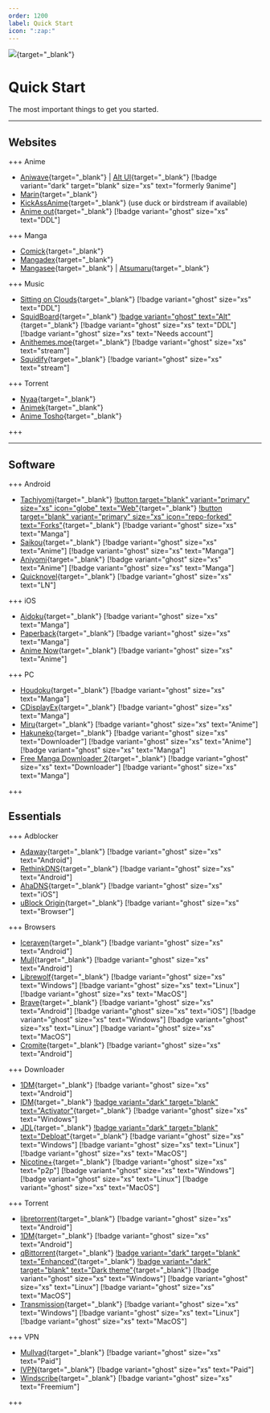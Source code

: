 ```yaml
---
order: 1200
label: Quick Start
icon: ":zap:"
---
```


![](https://cdn.apollo.moe/img/qs.png){target="_blank"}
# Quick Start
The most important things to get you started.
___

## Websites

+++ Anime
- [Aniwave](https://aniwave.to/home){target="_blank"} | [Alt UI](https://9animehq.to/home){target="_blank"} [!badge variant="dark" target="blank" size="xs" text="formerly 9anime"]
- [Marin](https://marin.moe/){target="_blank"}
- [KickAssAnime](https://kickassanime.am/){target="_blank"} (use duck or birdstream if available)
- [Anime out](https://www.animeout.xyz/){target="_blank"} [!badge variant="ghost" size="xs" text="DDL"]

+++ Manga
- [Comick](https://comick.app/home){target="_blank"}
- [Mangadex](https://mangadex.org/){target="_blank"}
- [Mangasee](https://mangasee123.com/){target="_blank"} | [Atsumaru](https://atsu.moe/){target="_blank"}

+++ Music
- [Sitting on Clouds](https://www.sittingonclouds.net/){target="_blank"} [!badge variant="ghost" size="xs" text="DDL"]
- [SquidBoard](https://www.squid-board.org/){target="_blank"} [!badge variant="ghost" text="Alt"](https://sqb.moe/){target="_blank"} [!badge variant="ghost" size="xs" text="DDL"] [!badge variant="ghost" size="xs" text="Needs account"]
- [Anithemes.moe](https://animethemes.moe/){target="_blank"} [!badge variant="ghost" size="xs" text="stream"]
- [Squidify](https://www.squidify.org/){target="_blank"} [!badge variant="ghost" size="xs" text="stream"]

+++ Torrent
- [Nyaa](https://nyaa.si/){target="_blank"}
- [Animek](https://animek.fun/){target="_blank"}
- [Anime Tosho](https://animetosho.org/){target="_blank"}

+++
___

## Software

+++ Android
- [Tachiyomi](https://github.com/tachiyomiorg/tachiyomi/){target="_blank"} [!button target="blank" variant="primary" size="xs" icon="globe" text="Web"](https://tachiyomi.org/){target="_blank"} [!button target="blank" variant="primary" size="xs" icon="repo-forked" text="Forks"](https://tachiyomi.org/forks/){target="_blank"} [!badge variant="ghost" size="xs" text="Manga"]
- [Saikou](https://github.com/saikou-app/saikou/){target="_blank"} [!badge variant="ghost" size="xs" text="Anime"] [!badge variant="ghost" size="xs" text="Manga"]
- [Aniyomi](https://github.com/jmir1/aniyomi-mpv-beta){target="_blank"} [!badge variant="ghost" size="xs" text="Anime"] [!badge variant="ghost" size="xs" text="Manga"]
- [Quicknovel](https://github.com/LagradOst/QuickNovel){target="_blank"} [!badge variant="ghost" size="xs" text="LN"]

+++ iOS
- [Aidoku](https://github.com/Aidoku/Aidoku){target="_blank"} [!badge variant="ghost" size="xs" text="Manga"]
- [Paperback](https://github.com/Paperback-iOS/app){target="_blank"} [!badge variant="ghost" size="xs" text="Manga"]
- [Anime Now](https://github.com/AnimeNow-Team/AnimeNow){target="_blank"} [!badge variant="ghost" size="xs" text="Anime"]

+++ PC
- [Houdoku](https://github.com/xgi/houdoku){target="_blank"} [!badge variant="ghost" size="xs" text="Manga"]
- [CDisplayEx](https://www.cdisplayex.com/){target="_blank"} [!badge variant="ghost" size="xs" text="Manga"]
- [Miru](https://github.com/ThaUnknown/miru/){target="_blank"} [!badge variant="ghost" size="xs" text="Anime"]
- [Hakuneko](https://github.com/manga-download/hakuneko){target="_blank"} [!badge variant="ghost" size="xs" text="Downloader"] [!badge variant="ghost" size="xs" text="Anime"] [!badge variant="ghost" size="xs" text="Manga"]
- [Free Manga Downloader 2](https://github.com/dazedcat19/FMD2){target="_blank"} [!badge variant="ghost" size="xs" text="Downloader"] [!badge variant="ghost" size="xs" text="Manga"]

+++

## Essentials

+++ Adblocker
- [Adaway](https://adaway.org/){target="_blank"} [!badge variant="ghost" size="xs" text="Android"]
- [RethinkDNS](https://rethinkdns.com/){target="_blank"} [!badge variant="ghost" size="xs" text="Android"]
- [AhaDNS](https://blitz-setup.ahadns.com/){target="_blank"} [!badge variant="ghost" size="xs" text="iOS"]
- [uBlock Origin](https://ublockorigin.com/){target="_blank"} [!badge variant="ghost" size="xs" text="Browser"]

+++ Browsers
- [Iceraven](https://github.com/fork-maintainers/iceraven-browser){target="_blank"} [!badge variant="ghost" size="xs" text="Android"]
- [Mull](https://github.com/Divested-Mobile/Mull-Fenix){target="_blank"} [!badge variant="ghost" size="xs" text="Android"]
- [Librewolf](https://librewolf.net/){target="_blank"} [!badge variant="ghost" size="xs" text="Windows"] [!badge variant="ghost" size="xs" text="Linux"] [!badge variant="ghost" size="xs" text="MacOS"]
- [Brave](https://brave.com/){target="_blank"} [!badge variant="ghost" size="xs" text="Android"] [!badge variant="ghost" size="xs" text="iOS"] [!badge variant="ghost" size="xs" text="Windows"] [!badge variant="ghost" size="xs" text="Linux"] [!badge variant="ghost" size="xs" text="MacOS"]
- [Cromite](https://github.com/uazo/cromite){target="_blank"} [!badge variant="ghost" size="xs" text="Android"]

+++ Downloader
- [1DM](https://play.google.com/store/apps/details?id=idm.internet.download.manager&hl=en&gl=US){target="_blank"} [!badge variant="ghost" size="xs" text="Android"]
- [IDM](https://www.internetdownloadmanager.com/){target="_blank"} [!badge variant="dark" target="blank" text="Activator"](https://massgrave.dev/idm-activation-script.html){target="_blank"} [!badge variant="ghost" size="xs" text="Windows"]
- [JDL](https://jdownloader.org/){target="_blank"} [!badge variant="dark" target="blank" text="Debloat"](https://rentry.org/jdownloader2){target="_blank"} [!badge variant="ghost" size="xs" text="Windows"] [!badge variant="ghost" size="xs" text="Linux"] [!badge variant="ghost" size="xs" text="MacOS"]
- [Nicotine+](https://nicotine-plus.org/){target="_blank"} [!badge variant="ghost" size="xs" text="p2p"] [!badge variant="ghost" size="xs" text="Windows"] [!badge variant="ghost" size="xs" text="Linux"] [!badge variant="ghost" size="xs" text="MacOS"]

+++ Torrent
- [libretorrent](https://play.google.com/store/apps/details?id=org.proninyaroslav.libretorrent){target="_blank"} [!badge variant="ghost" size="xs" text="Android"]
- [1DM](https://play.google.com/store/apps/details?id=idm.internet.download.manager&hl=en&gl=US){target="_blank"} [!badge variant="ghost" size="xs" text="Android"]
- [qBittorrent](https://www.qbittorrent.org/){target="_blank"} [!badge variant="dark" target="blank" text="Enhanced"](https://github.com/c0re100/qBittorrent-Enhanced-Edition){target="_blank"} [!badge variant="dark" target="blank" text="Dark theme"](https://github.com/maboroshin/qBittorrentDarktheme){target="_blank"} [!badge variant="ghost" size="xs" text="Windows"] [!badge variant="ghost" size="xs" text="Linux"] [!badge variant="ghost" size="xs" text="MacOS"]
- [Transmission](https://transmissionbt.com/){target="_blank"} [!badge variant="ghost" size="xs" text="Windows"] [!badge variant="ghost" size="xs" text="Linux"] [!badge variant="ghost" size="xs" text="MacOS"]

+++ VPN
- [Mullvad](https://mullvad.net/){target="_blank"} [!badge variant="ghost" size="xs" text="Paid"]
- [IVPN](https://www.ivpn.net/){target="_blank"} [!badge variant="ghost" size="xs" text="Paid"]
- [Windscribe](https://windscribe.com/){target="_blank"} [!badge variant="ghost" size="xs" text="Freemium"]

+++